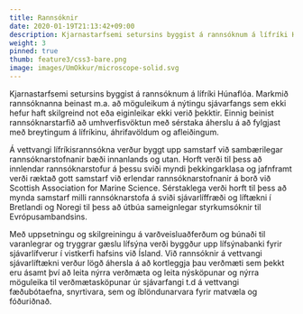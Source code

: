 ```yaml
---
title: Rannsóknir
date: 2020-01-19T21:13:42+09:00
description: Kjarnastarfsemi setursins byggist á rannsóknum á lífríki Húnaflóa. Markmið rannsóknanna beinast m.a. að möguleikum á nýtingu sjávarfangs sem ekki hefur haft skilgreind not eða eiginleikar ekki verið þekktir. Einnig beinist rannsóknarstarfið að umhverfisvöktun með sérstaka áherslu á að fylgjast með breytingum á lífríkinu, áhrifavöldum og afleiðingum.
weight: 3
pinned: true
thumb: feature3/css3-bare.png
image: images/UmOkkur/microscope-solid.svg
---
```


Kjarnastarfsemi setursins byggist á rannsóknum á lífríki Húnaflóa. Markmið rannsóknanna beinast m.a. að möguleikum á nýtingu sjávarfangs sem ekki hefur haft skilgreind not eða eiginleikar ekki verið þekktir. Einnig beinist rannsóknarstarfið að umhverfisvöktun með sérstaka áherslu á að fylgjast með breytingum á lífríkinu, áhrifavöldum og afleiðingum.

Á vettvangi lífríkisrannsókna verður byggt upp samstarf við sambærilegar rannsóknarstofnanir bæði innanlands og utan. Horft verði til þess að innlendar rannsóknarstofur á þessu sviði myndi þekkingarklasa og jafnframt verði ræktað gott samstarf við erlendar rannsóknarstofnanir á borð við Scottish Association for Marine Science. Sérstaklega verði horft til þess að mynda samstarf milli rannsóknarstofa á sviði sjávarlíffræði og líftækni í Bretlandi og Noregi til þess að útbúa sameignlegar styrkumsóknir til Evrópusambandsins.

Með uppsetningu og skilgreiningu á varðveisluaðferðum og búnaði til varanlegrar og tryggrar gæslu lífsýna verði byggður upp lífsýnabanki fyrir sjávarlífverur í vistkerfi hafsins við Ísland. Við rannsóknir á vettvangi sjávarlíftækni verður lögð áhersla á að kortleggja þau verðmæti sem þekkt eru ásamt því að leita nýrra verðmæta og leita nýsköpunar og nýrra möguleika til verðmætasköpunar úr sjávarfangi t.d á vettvangi fæðubótaefna, snyrtivara, sem og íblöndunarvara fyrir matvæla og fóðuriðnað.